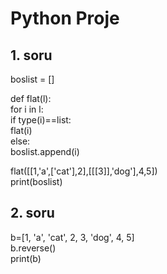 # Python Proje
## 1. soru
boslist = []  <br>
    
def flat(l):<br>
    for i in l:<br>
        if type(i)==list:<br>
            flat(i)<br>
        else:<br>
            boslist.append(i)<br>

flat([[1,'a',['cat'],2],[[[3]],'dog'],4,5])<br>
print(boslist)<br>

## 2. soru

b=[1, 'a', 'cat', 2, 3, 'dog', 4, 5]<br>
b.reverse()<br>
print(b)<br>
